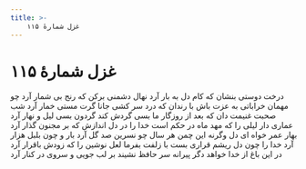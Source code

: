 ```yaml
---
title: >-
    غزل شمارهٔ ۱۱۵
---
```

# غزل شمارهٔ ۱۱۵

درخت دوستی بنشان که کام دل به بار آرد
نهال دشمنی برکن که رنج بی شمار آرد
چو مهمان خراباتی به عزت باش با رندان
که درد سر کشی جانا گرت مستی خمار آرد
شب صحبت غنیمت دان که بعد از روزگار ما
بسی گردش کند گردون بسی لیل و نهار آرد
عماری دار لیلی را که مهد ماه در حکم است
خدا را در دل اندازش که بر مجنون گذار آرد
بهار عمر خواه ای دل وگرنه این چمن هر سال
چو نسرین صد گل آرد بار و چون بلبل هزار آرد
خدا را چون دل ریشم قراری بست با زلفت
بفرما لعل نوشین را که زودش باقرار آرد
در این باغ از خدا خواهد دگر پیرانه سر حافظ
نشیند بر لب جویی و سروی در کنار آرد
